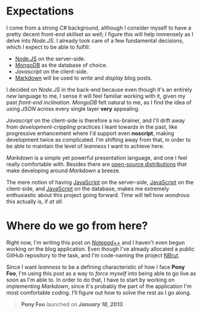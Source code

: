 # Expectations

I come from a strong _C#_ background, although I consider myself to have a pretty decent front-end skillset as well; I figure this will help immensely as I delve into _Node.JS_. I already took care of a few fundamental decisions, which I expect to be able to fulfill:

- [Node.JS](http://youtu.be/jo_B4LTHi3I "Introduction to Node.JS") on the server-side.
- [MongoDB](http://youtu.be/tFp9pZ6U0PE "Introduction to MongoDB") as the database of choice.
- _Javascript_ on the client-side.
- [Markdown](http://daringfireball.net/projects/markdown/ "Introduction to Markdown") will be used to _write_ and _display_ blog posts.

I decided on _Node.JS_ in the back-end because even though it's an entirely _new_ language to me, I sense it will feel familiar working with it, given my past _front-end inclination_. _MongoDB_ felt natural to me, as I find the idea of using _JSON_ across every single layer **very** appealing.

_Javascript_ on the client-side is therefore a no-brainer, and I'll drift away from _development-crippling_ practices I leant towards in the past, like progressive enhancement where I'd support even **noscript**, making development twice as complicated. I'm shifting away from that, in order to be able to maintain the level of _leanness_ I want to achieve here.

_Markdown_ is a simple yet powerful presentation language, and one I feel really comfortable with. Besides there are [open-source distributions](http://code.google.com/p/pagedown/ "pagedown by StackOverflow") that make developing around _Markdown_ a breeze.

The mere notion of having [JavaScript](/articles/javascript-javascript-javascript "JavaScript JavaScript JavaScript") on the server-side, [JavaScript](/articles/javascript-javascript-javascript "Javascript Javascript Javascript") on the client-side, and [JavaScript](/articles/javascript-javascript-javascript "Javascript Javascript Javascript") on the database, makes me extremely enthusiastic about this project going forward. Time will tell how _wondrous_ this actually is, if _at all_.

# Where do we go from here?

Right now, I'm writing this post on [_Notepad++_](http://notepad-plus-plus.org/ "Notepad++") and I haven't even begun working on the blog application. Even though I've already allocated a public GitHub repository to the task, and I'm code-naming the project [NBrut](https://github.com/bevacqua/ponyfoo "GitHub repository").

Since I want _leanness_ to be a defining characteristic of how I face **Pony Foo**, I'm using this post as a way to _force myself_ into being able to go live as soon as I'm able to. In order to do that, I have to start by working on implementing _Markdown_, since it's probably the part of the application I'm most comfortable coding. I'll figure out how to solve the rest as I go along.

> **Pony Foo** launched on **_January 18, 2013_**.
